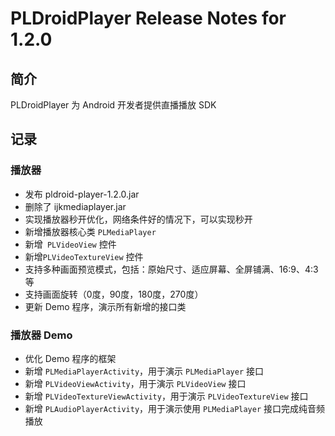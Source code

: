 # PLDroidPlayer Release Notes for 1.2.0

## 简介
PLDroidPlayer 为 Android 开发者提供直播播放 SDK

## 记录

### 播放器
- 发布 pldroid-player-1.2.0.jar
- 删除了 ijkmediaplayer.jar
- 实现播放器秒开优化，网络条件好的情况下，可以实现秒开
- 新增播放器核心类 `PLMediaPlayer`
- 新增` PLVideoView` 控件
- 新增`PLVideoTextureView` 控件
- 支持多种画面预览模式，包括：原始尺寸、适应屏幕、全屏铺满、16:9、4:3 等
- 支持画面旋转（0度，90度，180度，270度）
- 更新 Demo 程序，演示所有新增的接口类

### 播放器 Demo

- 优化 Demo 程序的框架
- 新增 `PLMediaPlayerActivity`，用于演示 `PLMediaPlayer` 接口
- 新增 `PLVideoViewActivity`，用于演示 `PLVideoView` 接口
- 新增 `PLVideoTextureViewActivity`，用于演示 `PLVideoTextureView` 接口
- 新增 `PLAudioPlayerActivity`，用于演示使用 `PLMediaPlayer` 接口完成纯音频播放

